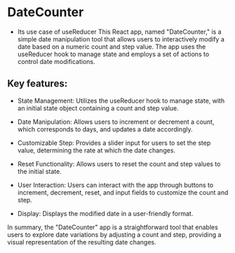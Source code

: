# DateCounter

- Its use case of useReducer
  This React app, named "DateCounter," is a simple date manipulation tool that allows users to interactively modify a date based on a numeric count and step value. The app uses the useReducer hook to manage state and employs a set of actions to control date modifications.

## Key features:

- State Management:
  Utilizes the useReducer hook to manage state, with an initial state object containing a count and step value.

- Date Manipulation:
  Allows users to increment or decrement a count, which corresponds to days, and updates a date accordingly.

- Customizable Step:
  Provides a slider input for users to set the step value, determining the rate at which the date changes.

- Reset Functionality:
  Allows users to reset the count and step values to the initial state.

- User Interaction:
  Users can interact with the app through buttons to increment, decrement, reset, and input fields to customize the count and step.

- Display:
  Displays the modified date in a user-friendly format.

In summary, the "DateCounter" app is a straightforward tool that enables users to explore date variations by adjusting a count and step, providing a visual representation of the resulting date changes.
